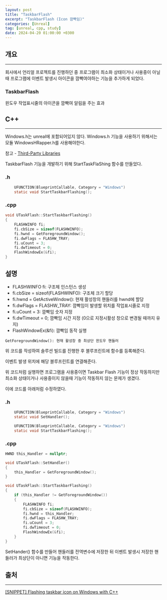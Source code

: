 ```yaml
---
layout: post
title: "TaskbarFlash"
excerpt: "TaskbarFlash (Icon 깜빡임)"
categories: [Unreal]
tag: [unreal, cpp, study]
date: 2024-04-20 01:00:00 +0300
---
```

## 개요

---

회사에서 언리얼 프로젝트를 진행하던 중 프로그램이 최소화 상태이거나 사용중이 아닐때 프로그램에 이벤트 발생시 아이콘을 깜빡여야하는 기능을 추가하게 되었다.

### TaskbarFlash
윈도우 작업표시줄의 아이콘을 깜빡여 알림을 주는 효과

## C++

---

Windows.h는 unreal에 포함되어있지 않다. Windows.h 기능을 사용하기 위해서는 모듈 WindowsHRapper.h를 사용해야한다.

참고 - [Third-Party Libraries](https://docs.unrealengine.com/4.27/en-US/ProductionPipelines/BuildTools/UnrealBuildTool/ThirdPartyLibraries/)

TaskbarFlash 기능을 개발하기 위해 StartTaskFlaShing 함수를 만들었다.

### .h

```h
    UFUNCTION(BlueprintCallable, Category = "Windows")
    static void StartTaskbarFlashing();
```

### .cpp
```c++
void UTaskFlash::StartTaskbarFlashing()
{
	FLASHWINFO fi;
	fi.cbSize = sizeof(FLASHWINFO);
	fi.hwnd = GetForegroundWindow();
	fi.dwFlags = FLASHW_TRAY;
	fi.uCount = 3;
	fi.dwTimeout = 0;
	FlashWindowEx(&fi);
}
```

## 설명
- FLASHWINFO fi: 구조체 인스턴스 생성
- fi.cbSize = sizeof(FLASHWINFO): 구조체 크기 할당
- fi.hwnd = GetActiveWindow(): 현재 활성창의 핸들러를 hwnd에 할당
- fi.dwFlags = FLASHW_TRAY: 깜빡임이 발생할 위치를 작업표시줄로 지정
- fi.uCount = 3: 깜빡임 숫자 지정
- fi.dwTimeout = 0; 깜빡임 시간 지정 (0으로 지정시활성 창으로 변경될 때까지 유지)
- FlashWindowEx(&fi): 깜빡임 동작 실행

`GetForegroundWindow(): 현재 활성창 중 최상단 윈도우 핸들러`

위 코드를 작성하여 솔루션 빌드를 진행한 후 블루프린트에 함수를 등록해준다.

이벤트 발생 위치에 해당 블루프린트를 연결해준다.

위 코드처럼 실행하면 프로그램을 사용중이면 Taskbar Flash 기능이 정상 작동하지만 최소화 상태이거나 사용중이지 않을때 기능이 작동하지 않는 문제가 생겼다.

이에 코드를 아래처럼 수정하였다.

### .h

```h
    UFUNCTION(BlueprintCallable, Category = "Windows")
    static void SetHandler();

    UFUNCTION(BlueprintCallable, Category = "Windows")
    static void StartTaskbarFlashing();
```

### .cpp
```c++
HWND this_Handler = nullptr;

void UTaskFlash::SetHandler()
{
	this_Handler = GetForegroundWindow();
}

void UTaskFlash::StartTaskbarFlashing()
{
	if (this_Handler != GetForegroundWindow())
    {
		FLASHWINFO fi;
		fi.cbSize = sizeof(FLASHWINFO);
		fi.hwnd = this_Handler;
		fi.dwFlags = FLASHW_TRAY;
		fi.uCount = 3;
		fi.dwTimeout = 0;
		FlashWindowEx(&fi);
	}
}
```

SetHander() 함수를 만들어 핸들러를 전역변수에 저장한 뒤 이벤트 발생시 저장한 핸들러가 최상단이 아니면 기능을 작동한다.

## 출처

---

[[SNIPPET] Flashing taskbar icon on Windows with C++](https://www.reddit.com/r/unrealengine/comments/qe84w6/snippet_flashing_taskbar_icon_on_windows_with_c/?rdt=54468)